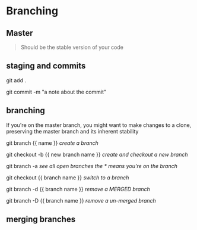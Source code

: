 # Branching

## Master

> Should be the stable version of your code

## staging and commits

git add .

git commit -m "a note about the commit"

## branching

If you're on the master branch, you might want to make changes to a clone, preserving the master branch and its inherent stability

git branch {{ name }} _create a branch_

git checkout -b {{ new branch name }} _create and checkout a new branch_

git branch -a _see all open branches the * means you're on the branch_

git checkout {{ branch name }} _switch to a branch_

git branch -d {{ branch name }} _remove a MERGED branch_

git branch -D {{ branch name }} _remove a un-merged branch_

## merging branches
